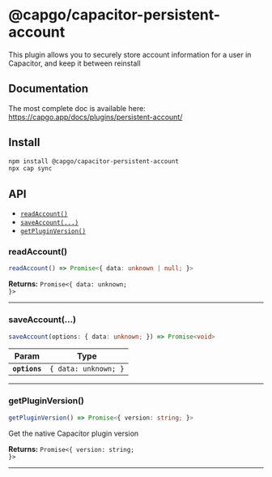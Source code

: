 # @capgo/capacitor-persistent-account

This plugin allows you to securely store account information for a user in Capacitor, and keep it between reinstall

## Documentation

The most complete doc is available here: https://capgo.app/docs/plugins/persistent-account/

## Install

```bash
npm install @capgo/capacitor-persistent-account
npx cap sync
```

## API

<docgen-index>

* [`readAccount()`](#readaccount)
* [`saveAccount(...)`](#saveaccount)
* [`getPluginVersion()`](#getpluginversion)

</docgen-index>

<docgen-api>
<!--Update the source file JSDoc comments and rerun docgen to update the docs below-->

### readAccount()

```typescript
readAccount() => Promise<{ data: unknown | null; }>
```

**Returns:** <code>Promise&lt;{ data: unknown; }&gt;</code>

--------------------


### saveAccount(...)

```typescript
saveAccount(options: { data: unknown; }) => Promise<void>
```

| Param         | Type                            |
| ------------- | ------------------------------- |
| **`options`** | <code>{ data: unknown; }</code> |

--------------------


### getPluginVersion()

```typescript
getPluginVersion() => Promise<{ version: string; }>
```

Get the native Capacitor plugin version

**Returns:** <code>Promise&lt;{ version: string; }&gt;</code>

--------------------

</docgen-api>
